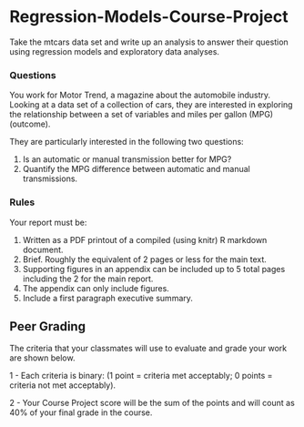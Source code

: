 # Regression-Models-Course-Project

Take the mtcars data set and write up an analysis to answer their question using regression models and exploratory data analyses.

### Questions
You work for Motor Trend, a magazine about the automobile industry. Looking at a data set of a collection of cars, they are interested in exploring the relationship between a set of variables and miles per gallon (MPG) (outcome). 

They are particularly interested in the following two questions:

1. Is an automatic or manual transmission better for MPG?
2. Quantify the MPG difference between automatic and manual transmissions.

### Rules

Your report must be:

1. Written as a PDF printout of a compiled (using knitr) R markdown document.
2. Brief. Roughly the equivalent of 2 pages or less for the main text. 
3. Supporting figures in an appendix can be included up to 5 total pages including the 2 for the main report. 
4. The appendix can only include figures.
3. Include a first paragraph executive summary.

## Peer Grading

The criteria that your classmates will use to evaluate and grade your work are shown below.

1 - Each criteria is binary: (1 point = criteria met acceptably; 0 points = criteria not met acceptably).

2 - Your Course Project score will be the sum of the points and will count as 40% of your final grade in the course.
